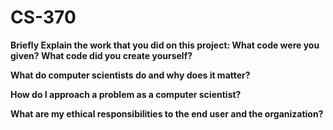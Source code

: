 # CS-370

**Briefly Explain the work that you did on this project: What code were you given? What code did you create yourself?**

**What do computer scientists do and why does it matter?**

**How do I approach a problem as a computer scientist?**

**What are my ethical responsibilities to the end user and the organization?**
